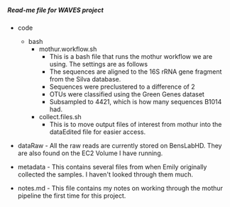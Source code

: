 ##### Read-me file for WAVES project
- code
    - bash
        - mothur.workflow.sh
            - This is a bash file that runs the mothur workflow we are using. The settings are as follows
            - The sequences are aligned to the 16S rRNA gene fragment from the Silva database.
            - Sequences were preclustered to a difference of 2
            - OTUs were classified using the Green Genes dataset
            - Subsampled to 4421, which is how many sequences B1014 had.
        - collect.files.sh
            - This is to move output files of interest from mothur into the dataEdited file for easier access.

- dataRaw - All the raw reads are currently stored on BensLabHD. They are also found on the EC2 Volume I have running.

- metadata - This contains several files from when Emily originally collected the samples. I haven't looked through them much.

- notes.md - This file contains my notes on working through the mothur pipeline the first time for this project.
